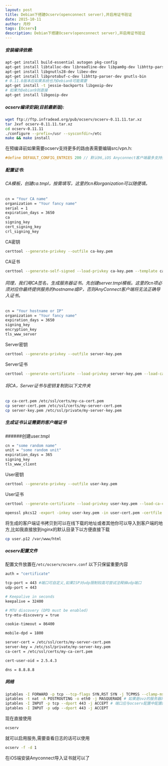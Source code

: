 ```yaml
---
layout: post
title: Debian下搭建Ocserv(openconnect server),并启用证书验证
date: 2015-10-11
author: 月杪
tags: [Ocserv]
description: Debian下搭建Ocserv(openconnect server),并启用证书验证
---
```



##### 安装编译依赖:
```bash
apt-get install build-essential autogen pkg-config
apt-get install libtalloc-dev libreadline-dev libpam0g-dev libhttp-parser-dev libpcl1-dev
apt-get install libgnutls28-dev libev-dev
apt-get install libprotobuf-c-dev libhttp-parser-dev gnutls-bin
# 0.11.8版本后如果系统也为Debian8可能需要
apt-get install -t jessie-backports libgeoip-dev
# 如果为Debian9则直接
apt-get install libgeoip-dev
```

##### ocserv编译安装(目前最新版):
```bash
wget ftp://ftp.infradead.org/pub/ocserv/ocserv-0.11.11.tar.xz
tar Jxvf ocserv-0.11.11.tar.xz
cd ocserv-0.11.11
./configure --prefix=/usr --sysconfdir=/etc
make && make install
```
在预编译前如果需要ocserv支持更多的路由表需要编辑src/vpn.h:
```c
#define DEFAULT_CONFIG_ENTRIES 200 // 默认96,iOS Anyconnect客户端最多支持到200条路由表
```
##### 配置证书:
###### CA模板，创建ca.tmpl，按需填写，这里的cn和organization可以随便填。
```bash
cn = "Your CA name"
organization = "Your fancy name"
serial = 1
expiration_days = 3650
ca
signing_key
cert_signing_key
crl_signing_key
```
CA密钥
```bash
certtool --generate-privkey --outfile ca-key.pem
```
CA证书
```bash
certtool --generate-self-signed --load-privkey ca-key.pem --template ca.tmpl --outfile ca-cert.pem
```
###### 同理，我们用CA签名，生成服务器证书。先创建server.tmpl模板。这里的cn项必须对应你最终提供服务的hostname或IP，否则AnyConnect客户端将无法正确导入证书。
```bash
cn = "Your hostname or IP"
organization = "Your fancy name"
expiration_days = 3650
signing_key
encryption_key
tls_www_server
```

Server密钥
```bash
certtool --generate-privkey --outfile server-key.pem
```

Server证书
```bash
certtool --generate-certificate --load-privkey server-key.pem --load-ca-certificate ca-cert.pem --load-ca-privkey ca-key.pem --template server.tmpl --outfile server-cert.pem
```

###### 将CA，Server证书与密钥复制到以下文件夹
```bash
cp ca-cert.pem /etc/ssl/certs/my-ca-cert.pem
cp server-cert.pem /etc/ssl/certs/my-server-cert.pem
cp server-key.pem /etc/ssl/private/my-server-key.pem
```

##### 生成证书认证需要的客户端证书
######创建user.tmpl
```bash
cn = "some random name"
unit = "some random unit"
expiration_days = 365
signing_key
tls_www_client
```

User密钥
```bash
certtool --generate-privkey --outfile user-key.pem
```

User证书
```bash
certtool --generate-certificate --load-privkey user-key.pem --load-ca-certificate ca-cert.pem --load-ca-privkey ca-key.pem --template user.tmpl --outfile user-cert.pem
```
```bash
openssl pkcs12 -export -inkey user-key.pem -in user-cert.pem -certfile ca-cert.pem -out user.p12
```
将生成的客户端证书拷贝到可以在线下载的地址或者其他你可以导入到客户端的地方,比如我直接放到nginx的默认目录下以方便直接下载
```bash
cp user.p12 /var/www/html
```

##### ocserv配置文件
配置文件放置在`/etc/ocserv/ocserv.conf`
以下只保留重要内容
```bash
auth = "certificate"

tcp-port = 443 #端口可自定义,如果ISP对udp限制较高可尝试注释掉udp端口
udp-port = 443

# Keepalive in seconds
keepalive = 32400

# MTU discovery (DPD must be enabled)
try-mtu-discovery = true

cookie-timeout = 86400

mobile-dpd = 1800

server-cert = /etc/ssl/certs/my-server-cert.pem
server-key = /etc/ssl/private/my-server-key.pem
ca-cert = /etc/ssl/certs/my-ca-cert.pem

cert-user-oid = 2.5.4.3

dns = 8.8.8.8

```

##### 网络
```bash
iptables -I FORWARD -p tcp --tcp-flags SYN,RST SYN -j TCPMSS --clamp-mss-to-pmtu
iptables -t nat -A POSTROUTING -o eth0 -j MASQUERADE # 如果是ovz的服务器网卡应该为venet0
iptables -I INPUT -p tcp --dport 443 -j ACCEPT # 端口应与ocserv配置中配置的端口对应
iptables -I INPUT -p udp --dport 443 -j ACCEPT
```

现在直接使用
```bash
ocserv
```
就可以启用服务,需要查看日志的话可以使用
```bash
ocserv -f -d 1
```
在iOS端安装Anyconnect导入证书就可以了
